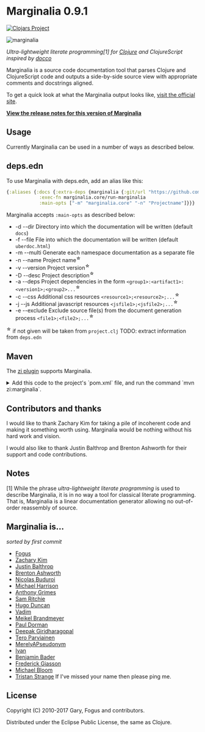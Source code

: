 Marginalia 0.9.1
================

[![Clojars Project](https://img.shields.io/clojars/v/marginalia.svg)](https://clojars.org/marginalia)

![marginalia](http://farm8.staticflickr.com/7057/6828224448_32b51e5784_z_d.jpg "Marginalia")

*Ultra-lightweight literate programming[1] for
[Clojure](http://clojure.org) and ClojureScript inspired by
[docco](http://jashkenas.github.com/docco/)*

Marginalia is a source code documentation tool that parses Clojure and
ClojureScript code and outputs a side-by-side source view with
appropriate comments and docstrings aligned.

To get a quick look at what the Marginalia output looks like, [visit
the official site](http://gdeer81.github.io/marginalia/).

**[View the release notes for this version of Marginalia](https://github.com/gdeer81/marginalia/blob/master/docs/release-notes/marginalia-v0.9.1-release-notes.markdown)**

Usage
-----

Currently Marginalia can be used in a number of ways as described below.

## deps.edn

To use Marginalia with deps.edn, add an alias like this:

```clojure
{:aliases {:docs {:extra-deps {marginalia {:git/url "https://github.com/zilti/marginalia" :sha "1234"}}
            :exec-fn marginalia.core/run-marginalia
            :main-opts ["-m" "marginalia.core" "-n" "Projectname"]}}}
```

Marginalia accepts `:main-opts` as described below:

* -d --dir Directory into which the documentation will be written
  (default `docs`)
* -f --file File into which the documentation will be written (default
  `uberdoc.html`)
* -m --multi   Generate each namespace documentation as a separate file
* -n --name    Project name<sup>☆</sup>
* -v --version Project version<sup>☆</sup>
* -D --desc Project description<sup>☆</sup>
* -a --deps Project dependencies in the form
  `<group1>:<artifact1>:<version1>;<group2>...`<sup>☆</sup>
* -c --css Additional css resources `<resource1>;<resource2>;...`<sup>☆</sup>
* -j --js Additional javascript resources `<jsfile1>;<jsfile2>;...`<sup>☆</sup>
* -e --exclude Exclude source file(s) from the document generation
  process `<file1>;<file2>;...`<sup>☆</sup>

<sup>☆</sup> if not given will be taken from `project.clj` TODO: extract information from `deps.edn`

## Maven

The [zi plugin](https://github.com/pallet/zi) supports Marginalia.

<details>
  <summary>Add this code to the project's `pom.xml` file, and run the command `mvn zi:marginalia`.</summary>

```xml
    <plugin>
      <groupId>org.cloudhoist.plugin</groupId>
      <artifactId>zi</artifactId>
      <version>0.5.0</version>
      <configuration>
        <marginaliaTargetDirectory>autodoc/marginalia</marginaliaTargetDirectory>
      </configuration>
    </plugin>
```

And the following to the project's `settings.xml` file.

```xml
    <pluginGroups>
      <pluginGroup>org.cloudhoist.plugin</pluginGroup>
    </pluginGroups>

    <profiles>
      <profile>
        <id>clojure-dev</id>
        <pluginRepositories>
          <pluginRepository>
            <id>sonatype-snapshots</id>
            <url>http://oss.sonatype.org/content/repositories/releases</url>
          </pluginRepository>
        </pluginRepositories>
      </profile>
    </profiles>

    <activeProfiles>
      <activeProfile>clojure-dev</activeProfile>
    </activeProfiles>
```
</details>

Contributors and thanks
-----------------------

I would like to thank Zachary Kim for taking a pile of incoherent code
and making it something worth using.  Marginalia would be nothing
without his hard work and vision.

I would also like to thank Justin Balthrop and Brenton Ashworth for
their support and code contributions.

Notes
-----

[1] While the phrase *ultra-lightweight literate programming* is used
to describe Marginalia, it is in no way a tool for classical literate
programming.  That is, Marginalia is a linear documentation generator
allowing no out-of-order reassembly of source.

Marginalia is...
----------------

*sorted by first commit*

- [Fogus](http://fogus.me/fun/)
- [Zachary Kim](https://github.com/zk)
- [Justin Balthrop](https://github.com/ninjudd)
- [Brenton Ashworth](https://github.com/brentonashworth)
- [Nicolas Buduroi](https://github.com/budu)
- [Michael Harrison](https://github.com/goodmike)
- [Anthony Grimes](https://github.com/Raynes)
- [Sam Ritchie](https://github.com/sritchie)
- [Hugo Duncan](https://github.com/hugoduncan)
- [Vadim](https://github.com/dm3)
- [Meikel Brandmeyer](https://github.com/kotarak)
- [Paul Dorman](https://github.com/pauldorman)
- [Deepak Giridharagopal](https://github.com/grimradical)
- [Tero Parviainen](https://github.com/teropa)
- [MerelyAPseudonym](https://github.com/MerelyAPseudonym)
- [Ivan](https://github.com/ivantm)
- [Benjamin Bader](https://github.com/benjamin-bader)
- [Frederick Giasson](https://github.com/fgiasson)
- [Michael Bloom](https://github.com/MichaelBlume)
- [Tristan Strange](https://github.com/triss)
If I've missed your name then please ping me.

License
-------

Copyright (C) 2010-2017 Gary, Fogus and contributors.

Distributed under the Eclipse Public License, the same as Clojure.
